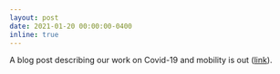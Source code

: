 ```yaml
---
layout: post
date: 2021-01-20 00:00:00-0400
inline: true
---
```


A blog post describing our work on Covid-19 and mobility is out ([link](https://rbcdsai.iitm.ac.in/blogs/covid/)).